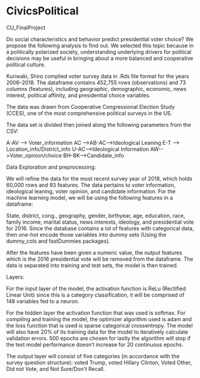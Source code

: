 # CivicsPolitical
CU_FinalProject

Do social characteristics and behavior predict presidential voter choice? We propose the following analysis to find out. We selected this topic because in a politically polarized society, understanding underlying drivers for political decisions may be useful in bringing about a more balanced and cooperative political culture.

Kuriwaki, Shiro complied voter survey data in .Rds file format for the years 2006–2018. The dataframe contains 452,755 rows (observations) and 73 columns (features), including geographic, demographic, economic, news interest, political affinity, and presidential choice variables.

The data was drawn from Cooperative Congressional Election Study (CCES), one of the most comprehensive political surveys in the US.

The data set is divided then joined along the following parameters from the CSV:

A-AV --> Voter_information
AC -->AB-AC-->Ideological Leaning
E-T --> Location_info/District_info
U-AC-->Ideological Information
AW-->Voter_opinion/choice
BH-BK-->Candidate_info

Data Exploration and preprocessing:

We will refine the data for the most recent survey year of 2018, which holds 60,000 rows and 93 features. The data pertains to voter information, ideological leaning, voter opinion, and candidate information. For the machine learning model, we will be using the following features in a dataframe:
 
State, district, cong., geography, gender, birthyear, age, education, race, family income, marital status, news interests, ideology, and presidential vote for 2016. Since the database contains a lot of features with categorical data,  then one-hot encode those variables into dummy sets (Using the dummy_cols and fastDummies packages). 

After the features have been given a numeric value, the output features which is the 2016 presidential vote will be removed from the dataframe. The data is separated into training and test sets, the model is then trained.

Layers:

For the input layer of the model, the activation function is ReLu (Rectified Linear Unit) since this is a category classification, it will be comprised of 148 variables fed to a neuron. 

For the hidden layer the activation function that was used is softmax. For compiling and training the model, the optimizer algorithm used is adam and the loss function that is used is sparse categorical crossentropy. The model will also have 20% of its training data for the model to iteratively calculate validation errors. 500 epochs are chosen for lastly the algorithm will stop if the test model performance doesn’t increase for 20 continuous epochs. 

The output layer will consist of five categories (in accordance with the survey question structure): voted Trump, voted Hillary Clinton, Voted Other, Did not Vote, and Not Sure/Don't Recall. 

